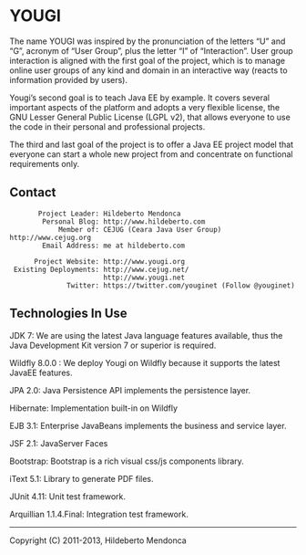YOUGI
=====

The name YOUGI was inspired by the pronunciation of the letters “U” and “G”, acronym of “User Group”, plus the letter “I” of “Interaction”. User group interaction is aligned with the first goal of the project, which is to manage online user groups of any kind and domain in an interactive way (reacts to information provided by users).

Yougi’s second goal is to teach Java EE by example. It covers several important aspects of the platform and adopts a very flexible license, the GNU Lesser General Public License (LGPL v2), that allows everyone to use the code in their personal and professional projects.

The third and last goal of the project is to offer a Java EE project model that everyone can start a whole new project from and concentrate on functional requirements only.

Contact
-------

           Project Leader: Hildeberto Mendonca
            Personal Blog: http://www.hildeberto.com
                Member of: CEJUG (Ceara Java User Group) http://www.cejug.org
            Email Address: me at hildeberto.com
   
          Project Website: http://www.yougi.org
     Existing Deployments: http://www.cejug.net/
                           http://www.yougi.net
                  Twitter: https://twitter.com/youginet (Follow @youginet)

Technologies In Use
-------------------

JDK 7: We are using the latest Java language features available, thus the Java Development Kit version 7 or superior is required.

Wildfly 8.0.0 : We deploy Yougi on Wildfly because it supports the latest JavaEE features.

JPA 2.0: Java Persistence API implements the persistence layer.

Hibernate: Implementation built-in on Wildfly

EJB 3.1: Enterprise JavaBeans implements the business and service layer.

JSF 2.1: JavaServer Faces

Bootstrap: Bootstrap is a rich visual css/js components library.

iText 5.1: Library to generate PDF files.

JUnit 4.11: Unit test framework.

Arquillian 1.1.4.Final: Integration test framework.

--------------------------------------------
Copyright (C) 2011-2013, Hildeberto Mendonca
